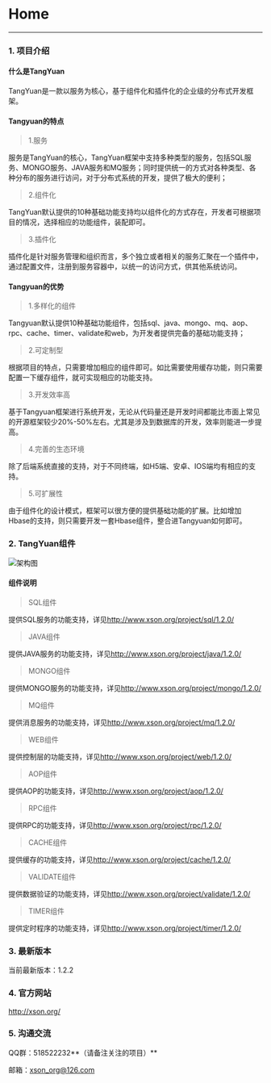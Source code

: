 # Home

------

### 1. 项目介绍

#### 什么是TangYuan

TangYuan是一款以服务为核心，基于组件化和插件化的企业级的分布式开发框架。
	
#### Tangyuan的特点

> 1.服务

服务是TangYuan的核心，TangYuan框架中支持多种类型的服务，包括SQL服务、MONGO服务、JAVA服务和MQ服务；同时提供统一的方式对各种类型、各种分布的服务进行访问，对于分布式系统的开发，提供了极大的便利；

> 2.组件化

TangYuan默认提供的10种基础功能支持均以组件化的方式存在，开发者可根据项目的情况，选择相应的功能组件，装配即可。

> 3.插件化

插件化是针对服务管理和组织而言，多个独立或者相关的服务汇聚在一个插件中，通过配置文件，注册到服务容器中，以统一的访问方式，供其他系统访问。

#### Tangyuan的优势

> 1.多样化的组件

Tangyuan默认提供10种基础功能组件，包括sql、java、mongo、mq、aop、rpc、cache、timer、validate和web，为开发者提供完备的基础功能支持；

> 2.可定制型

根据项目的特点，只需要增加相应的组件即可。如比需要使用缓存功能，则只需要配置一下缓存组件，就可实现相应的功能支持。
	
> 3.开发效率高

基于Tangyuan框架进行系统开发，无论从代码量还是开发时间都能比市面上常见的开源框架较少20%-50%左右。尤其是涉及到数据库的开发，效率则能进一步提高。
	
> 4.完善的生态环境

除了后端系统直接的支持，对于不同终端，如H5端、安卓、IOS端均有相应的支持。
	
> 5.可扩展性

由于组件化的设计模式，框架可以很方便的提供基础功能的扩展。比如增加Hbase的支持，则只需要开发一套Hbase组件，整合进Tangyuan如何即可。


### 2. TangYuan组件

![架构图](http://www.xson.org/project/tangyuan/1.2.0/images/01.png)

#### 组件说明

> SQL组件

提供SQL服务的功能支持，详见<http://www.xson.org/project/sql/1.2.0/>

> JAVA组件

提供JAVA服务的功能支持，详见<http://www.xson.org/project/java/1.2.0/>

> MONGO组件

提供MONGO服务的功能支持，详见<http://www.xson.org/project/mongo/1.2.0/>

> MQ组件

提供消息服务的功能支持，详见<http://www.xson.org/project/mq/1.2.0/>

> WEB组件

提供控制层的功能支持，详见<http://www.xson.org/project/web/1.2.0/>

> AOP组件

提供AOP的功能支持，详见<http://www.xson.org/project/aop/1.2.0/>

> RPC组件

提供RPC的功能支持，详见<http://www.xson.org/project/rpc/1.2.0/>

> CACHE组件

提供缓存的功能支持，详见<http://www.xson.org/project/cache/1.2.0/>

> VALIDATE组件

提供数据验证的功能支持，详见<http://www.xson.org/project/validate/1.2.0/>

> TIMER组件

提供定时程序的功能支持，详见<http://www.xson.org/project/timer/1.2.0/>

### 3. 最新版本

当前最新版本：1.2.2

### 4. 官方网站

<http://xson.org/>

### 5. 沟通交流

QQ群：518522232**（请备注关注的项目）**

邮箱：xson_org@126.com